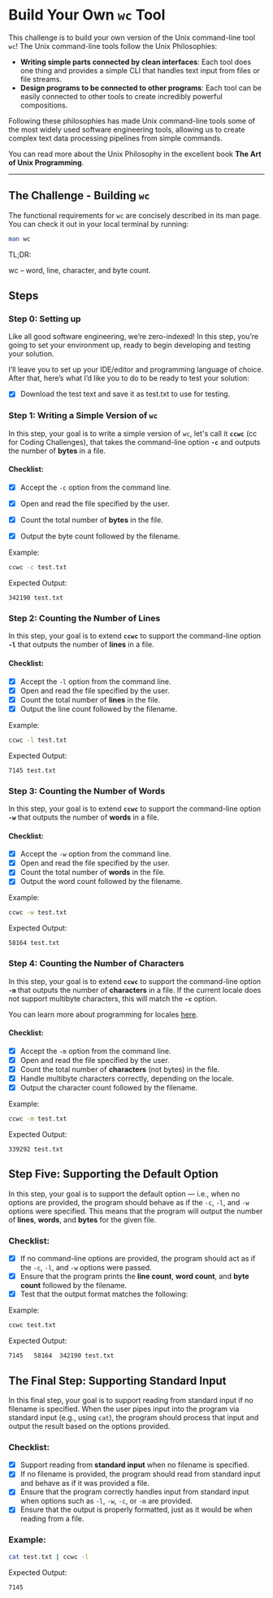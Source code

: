 # Build Your Own `wc` Tool

This challenge is to build your own version of the Unix command-line tool `wc`! The Unix command-line tools follow the Unix Philosophies:

- **Writing simple parts connected by clean interfaces**: Each tool does one thing and provides a simple CLI that handles text input from files or file streams.
- **Design programs to be connected to other programs**: Each tool can be easily connected to other tools to create incredibly powerful compositions.

Following these philosophies has made Unix command-line tools some of the most widely used software engineering tools, allowing us to create complex text data processing pipelines from simple commands.

You can read more about the Unix Philosophy in the excellent book **The Art of Unix Programming**.

---

## The Challenge - Building `wc`

The functional requirements for `wc` are concisely described in its man page. You can check it out in your local terminal by running:

```bash
man wc
```

TL;DR:

wc – word, line, character, and byte count.

## Steps

### Step 0: Setting up

Like all good software engineering, we’re zero-indexed! In this step, you’re going to set your environment up, ready to begin developing and testing your solution.

I’ll leave you to set up your IDE/editor and programming language of choice. After that, here’s what I’d like you to do to be ready to test your solution:

-[x] Download the test text and save it as test.txt to use for testing.

### Step 1: Writing a Simple Version of `wc`

In this step, your goal is to write a simple version of `wc`, let's call it **`ccwc`** (cc for Coding Challenges), that takes the command-line option **`-c`** and outputs the number of **bytes** in a file.

#### Checklist:

- [x] Accept the `-c` option from the command line.
- [x] Open and read the file specified by the user.
- [x] Count the total number of **bytes** in the file.
- [x] Output the byte count followed by the filename.


Example:

```bash
ccwc -c test.txt
```

Expected Output:
```
342190 test.txt
```

### Step 2: Counting the Number of Lines

In this step, your goal is to extend **`ccwc`** to support the command-line option **`-l`** that outputs the number of **lines** in a file.

#### Checklist:

- [x] Accept the `-l` option from the command line.
- [x] Open and read the file specified by the user.
- [x] Count the total number of **lines** in the file.
- [x] Output the line count followed by the filename.

Example:

```bash
ccwc -l test.txt
```

Expected Output:
```
7145 test.txt
```

### Step 3: Counting the Number of Words

In this step, your goal is to extend **`ccwc`** to support the command-line option **`-w`** that outputs the number of **words** in a file.

#### Checklist:

- [x] Accept the `-w` option from the command line.
- [x] Open and read the file specified by the user.
- [x] Count the total number of **words** in the file.
- [x] Output the word count followed by the filename.

Example:

```bash
ccwc -w test.txt
```

Expected Output:
```
58164 test.txt
```

### Step 4: Counting the Number of Characters

In this step, your goal is to extend **`ccwc`** to support the command-line option **`-m`** that outputs the number of **characters** in a file. If the current locale does not support multibyte characters, this will match the **`-c`** option.

You can learn more about programming for locales [here](https://learn.microsoft.com/en-us/globalization/locale/locale).

#### Checklist:

- [x] Accept the `-m` option from the command line.
- [x] Open and read the file specified by the user.
- [x] Count the total number of **characters** (not bytes) in the file.
- [x] Handle multibyte characters correctly, depending on the locale.
- [x] Output the character count followed by the filename.

Example:

```bash
ccwc -m test.txt
```

Expected Output:
```
339292 test.txt
```

## Step Five: Supporting the Default Option

In this step, your goal is to support the default option — i.e., when no options are provided, the program should behave as if the `-c`, `-l`, and `-w` options were specified. This means that the program will output the number of **lines**, **words**, and **bytes** for the given file.

### Checklist:

- [x] If no command-line options are provided, the program should act as if the `-c`, `-l`, and `-w` options were passed.
- [x] Ensure that the program prints the **line count**, **word count**, and **byte count** followed by the filename.
- [x] Test that the output format matches the following:

Example:

```bash
ccwc test.txt
```

Expected Output:
```
7145   58164  342190 test.txt
```

## The Final Step: Supporting Standard Input

In this final step, your goal is to support reading from standard input if no filename is specified. When the user pipes input into the program via standard input (e.g., using `cat`), the program should process that input and output the result based on the options provided.

### Checklist:

- [x] Support reading from **standard input** when no filename is specified.
- [x] If no filename is provided, the program should read from standard input and behave as if it was provided a file.
- [x] Ensure that the program correctly handles input from standard input when options such as `-l`, `-w`, `-c`, or `-m` are provided.
- [x] Ensure that the output is properly formatted, just as it would be when reading from a file.
  
### Example:

```bash
cat test.txt | ccwc -l
```

Expected Output:
```
7145
```